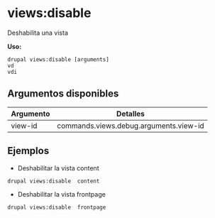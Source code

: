 # views:disable
Deshabilita una vista

**Uso:**
```
drupal views:disable [arguments]
vd
vdi
```

## Argumentos disponibles
Argumento | Detalles
---------|-------------
view-id | commands.views.debug.arguments.view-id

## Ejemplos
* Deshabilitar la vista content
```
drupal views:disable  content
```
* Deshabilitar la vista frontpage
```
drupal views:disable  frontpage
```
